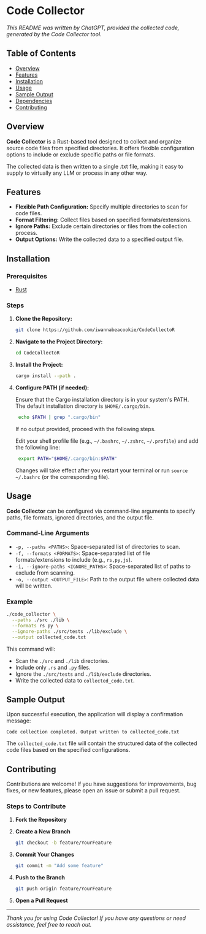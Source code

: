 # Code Collector

*This README was written by ChatGPT, provided the collected code, generated by the Code Collector tool.*

## Table of Contents

- [Overview](#overview)
- [Features](#features)
- [Installation](#installation)
- [Usage](#usage)
- [Sample Output](#sample-output)
- [Dependencies](#dependencies)
- [Contributing](#contributing)

## Overview

**Code Collector** is a Rust-based tool designed to collect and organize source code files from specified directories. It offers flexible configuration options to include or exclude specific paths or file formats.

The collected data is then written to a single .txt file, making it easy to supply to virtually any LLM or process in any other way.

## Features

- **Flexible Path Configuration:** Specify multiple directories to scan for code files.
- **Format Filtering:** Collect files based on specified formats/extensions.
- **Ignore Paths:** Exclude certain directories or files from the collection process.
- **Output Options:** Write the collected data to a specified output file.

## Installation

### Prerequisites

- [Rust](https://www.rust-lang.org/tools/install)

### Steps

1. **Clone the Repository:**

   ```sh
   git clone https://github.com/iwannabeacookie/CodeCollectoR
   ```

2. **Navigate to the Project Directory:**

   ```sh
   cd CodeCollectoR
   ```

3. **Install the Project:**

    ```sh
    cargo install --path .
    ```

4. **Configure PATH (if needed):**

   Ensure that the Cargo installation directory is in your system's PATH. The default installation directory is `$HOME/.cargo/bin`.

   ```sh
    echo $PATH | grep ".cargo/bin"
   ```

   If no output provided, proceed with the following steps.

   Edit your shell profile file (e.g., `~/.bashrc`, `~/.zshrc`, `~/.profile`) and add the following line:

   ```sh
    export PATH="$HOME/.cargo/bin:$PATH"
   ```

    Changes will take effect after you restart your terminal or run `source ~/.bashrc` (or the corresponding file).

## Usage

**Code Collector** can be configured via command-line arguments to specify paths, file formats, ignored directories, and the output file.

### Command-Line Arguments

- `-p, --paths <PATHS>`: Space-separated list of directories to scan.
- `-f, --formats <FORMATS>`: Space-separated list of file formats/extensions to include (e.g., `rs,py,js`).
- `-i, --ignore-paths <IGNORE_PATHS>`: Space-separated list of paths to exclude from scanning.
- `-o, --output <OUTPUT_FILE>`: Path to the output file where collected data will be written.

### Example

```sh
./code_collector \
  --paths ./src ./lib \
  --formats rs py \
  --ignore-paths ./src/tests ./lib/exclude \
  --output collected_code.txt
```

This command will:

- Scan the `./src` and `./lib` directories.
- Include only `.rs` and `.py` files.
- Ignore the `./src/tests` and `./lib/exclude` directories.
- Write the collected data to `collected_code.txt`.

## Sample Output

Upon successful execution, the application will display a confirmation message:

```
Code collection completed. Output written to collected_code.txt
```

The `collected_code.txt` file will contain the structured data of the collected code files based on the specified configurations.

## Contributing

Contributions are welcome! If you have suggestions for improvements, bug fixes, or new features, please open an issue or submit a pull request.

### Steps to Contribute

1. **Fork the Repository**

2. **Create a New Branch**

   ```sh
   git checkout -b feature/YourFeature
   ```

3. **Commit Your Changes**

   ```sh
   git commit -m "Add some feature"
   ```

4. **Push to the Branch**

   ```sh
   git push origin feature/YourFeature
   ```

5. **Open a Pull Request**

---

*Thank you for using Code Collector! If you have any questions or need assistance, feel free to reach out.*
